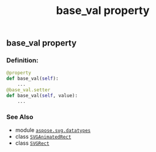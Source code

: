 ﻿---
title: base_val property
second_title: Aspose.SVG for Python via .NET API References
description: 
type: docs
weight: 50
url: /python-net/aspose.svg.datatypes/svganimatedrect/base_val/
is_root: false
---

## base_val property

### Definition:
```python
@property
def base_val(self):
    ...
@base_val.setter
def base_val(self, value):
    ...
```

### See Also
* module [`aspose.svg.datatypes`](../../)
* class [`SVGAnimatedRect`](/svg/python-net/aspose.svg.datatypes/svganimatedrect)
* class [`SVGRect`](/svg/python-net/aspose.svg.datatypes/svgrect)
